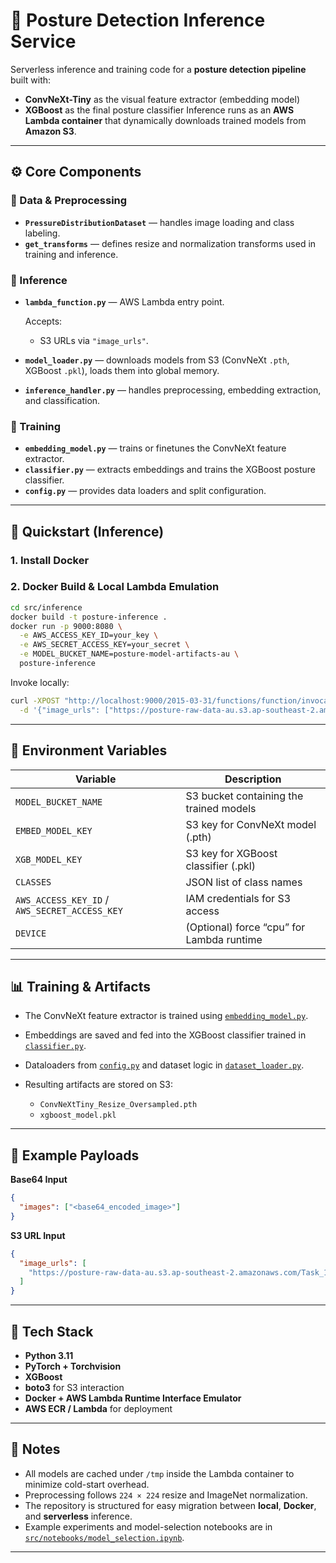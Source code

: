 # 🧠 Posture Detection Inference Service

Serverless inference and training code for a **posture detection pipeline** built with:

- **ConvNeXt-Tiny** as the visual feature extractor (embedding model)
- **XGBoost** as the final posture classifier
  Inference runs as an **AWS Lambda container** that dynamically downloads trained models from **Amazon S3**.

---

## ⚙️ Core Components

### 🧩 Data & Preprocessing

- **`PressureDistributionDataset`** — handles image loading and class labeling.
- **`get_transforms`** — defines resize and normalization transforms used in training and inference.

### 🧩 Inference

- **`lambda_function.py`** — AWS Lambda entry point.

  Accepts:

  - S3 URLs via `"image_urls"`.

- **`model_loader.py`** — downloads models from S3 (ConvNeXt `.pth`, XGBoost `.pkl`), loads them into global memory.
- **`inference_handler.py`** — handles preprocessing, embedding extraction, and classification.

### 🧩 Training

- **`embedding_model.py`** — trains or finetunes the ConvNeXt feature extractor.
- **`classifier.py`** — extracts embeddings and trains the XGBoost posture classifier.
- **`config.py`** — provides data loaders and split configuration.

---

## 🚀 Quickstart (Inference)

### 1. Install Docker

### 2. Docker Build & Local Lambda Emulation

```bash
cd src/inference
docker build -t posture-inference .
docker run -p 9000:8080 \
  -e AWS_ACCESS_KEY_ID=your_key \
  -e AWS_SECRET_ACCESS_KEY=your_secret \
  -e MODEL_BUCKET_NAME=posture-model-artifacts-au \
  posture-inference
```

Invoke locally:

```bash
curl -XPOST "http://localhost:9000/2015-03-31/functions/function/invocations" \
  -d '{"image_urls": ["https://posture-raw-data-au.s3.ap-southeast-2.amazonaws.com/Task_1_data/VALIDATION/left/left_15527489.jpg"]}'
```

---

## 🔐 Environment Variables

| Variable                                      | Description                               |
| --------------------------------------------- | ----------------------------------------- |
| `MODEL_BUCKET_NAME`                           | S3 bucket containing the trained models   |
| `EMBED_MODEL_KEY`                             | S3 key for ConvNeXt model (.pth)          |
| `XGB_MODEL_KEY`                               | S3 key for XGBoost classifier (.pkl)      |
| `CLASSES`                                     | JSON list of class names                  |
| `AWS_ACCESS_KEY_ID` / `AWS_SECRET_ACCESS_KEY` | IAM credentials for S3 access             |
| `DEVICE`                                      | (Optional) force “cpu” for Lambda runtime |

---

## 📊 Training & Artifacts

- The ConvNeXt feature extractor is trained using [`embedding_model.py`](src/training/embedding_model.py).
- Embeddings are saved and fed into the XGBoost classifier trained in [`classifier.py`](src/training/classifier.py).
- Dataloaders from [`config.py`](src/training/config.py) and dataset logic in [`dataset_loader.py`](src/data/dataset_loader.py).
- Resulting artifacts are stored on S3:

  - `ConvNeXtTiny_Resize_Oversampled.pth`
  - `xgboost_model.pkl`

---

## 🧪 Example Payloads

**Base64 Input**

```json
{
  "images": ["<base64_encoded_image>"]
}
```

**S3 URL Input**

```json
{
  "image_urls": [
    "https://posture-raw-data-au.s3.ap-southeast-2.amazonaws.com/Task_1_data/VALIDATION/right/right_18394201.jpg"
  ]
}
```

---

## 🧰 Tech Stack

- **Python 3.11**
- **PyTorch + Torchvision**
- **XGBoost**
- **boto3** for S3 interaction
- **Docker + AWS Lambda Runtime Interface Emulator**
- **AWS ECR / Lambda** for deployment

---

## 🧠 Notes

- All models are cached under `/tmp` inside the Lambda container to minimize cold-start overhead.
- Preprocessing follows `224 × 224` resize and ImageNet normalization.
- The repository is structured for easy migration between **local**, **Docker**, and **serverless** inference.
- Example experiments and model-selection notebooks are in [`src/notebooks/model_selection.ipynb`](src/notebooks/model_selection.ipynb).

---
